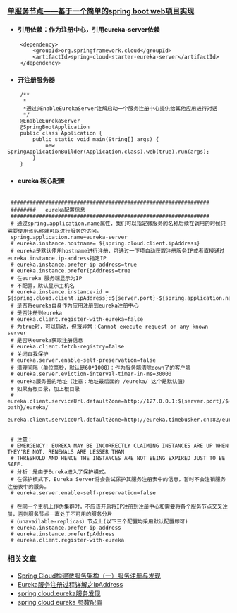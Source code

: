 ### [单服务节点——基于一个简单的spring boot web项目实现](https://github.com/timebusker/spring-cloud-study/tree/master/spring-cloud-study-1-1/spring-cloud-study-1-1-1)
- #### 引用依赖：作为注册中心，引用eureka-server依赖
```
    <dependency>
        <groupId>org.springframework.cloud</groupId>
	    <artifactId>spring-cloud-starter-eureka-server</artifactId>
    </dependency>
```

- #### 开注册服务器
```
	/**
	 *
	 *通过@EnableEurekaServer注解启动一个服务注册中心提供给其他应用进行对话
	 */
	@EnableEurekaServer
	@SpringBootApplication
	public class Application {
		public static void main(String[] args) {
			new SpringApplicationBuilder(Application.class).web(true).run(args);
		}
	}
```

- #### eureka 核心配置

```

 ###############################################################  
 ########   eureka配置信息  
 ###############################################################  
 # 通过spring.application.name属性，我们可以指定微服务的名称后续在调用的时候只需要使用该名称就可以进行服务的访问。  
 spring.application.name=eureka-server  
 # eureka.instance.hostname= ${spring.cloud.client.ipAddress}  
 # eureka是默认使用hostname进行注册，可通过一下项自动获取注册服务IP或者直接通过eureka.instance.ip-address指定IP  
 # eureka.instance.prefer-ip-address=true  
 # eureka.instance.preferIpAddress=true  
 # 在eureka 服务端显示为IP   
 # 不配置，默认显示主机名  
 # eureka.instance.instance-id = ${spring.cloud.client.ipAddress}:${server.port}-${spring.application.name}  
 # 是否将eureka自身作为应用注册到eureka注册中心  
 # 是否注册到eureka  
 # eureka.client.register-with-eureka=false  
 # 为true时，可以启动，但报异常：Cannot execute request on any known server  
 # 是否从eureka获取注册信息  
 # eureka.client.fetch-registry=false  
 # 关闭自我保护  
 # eureka.server.enable-self-preservation=false  
 # 清理间隔（单位毫秒，默认是60*1000）：作为服务端清除down了的客户端  
 # eureka.server.eviction-interval-timer-in-ms=30000  
 # eureka服务器的地址（注意：地址最后面的 /eureka/ 这个是默认值）  
 # 如果有根目录，加上根目录  
 # eureka.client.serviceUrl.defaultZone=http://127.0.0.1:${server.port}/${server.context-path}/eureka/  
 eureka.client.serviceUrl.defaultZone=http://eureka.timebusker.cn:82/eureka/  
 

 # 注意：  
 # EMERGENCY! EUREKA MAY BE INCORRECTLY CLAIMING INSTANCES ARE UP WHEN THEY'RE NOT. RENEWALS ARE LESSER THAN  
 # THRESHOLD AND HENCE THE INSTANCES ARE NOT BEING EXPIRED JUST TO BE SAFE.  
 # 分析：是由于Eureka进入了保护模式。  
 # 在保护模式下，Eureka Server将会尝试保护其服务注册表中的信息，暂时不会注销服务注册表中的服务。  
 # eureka.server.enable-self-preservation=false  

 # 在同一个主机上作伪集群时，不应该开启将IP注册到注册中心和需要将各个服务节点交叉注册，否则服务节点一直处于不可用的服务分片   
 #（unavailable-replicas）节点上(以下三个配置均采用默认配置即可)
 # eureka.instance.prefer-ip-address
 # eureka.instance.preferIpAddress
 # eureka.client.register-with-eureka

```
### 相关文章

- [Spring Cloud构建微服务架构（一）服务注册与发现](http://blog.didispace.com/springcloud1/)
- [Eureka服务注册过程详解之IpAddress](http://www.tuicool.com/articles/ueYbUnJ)	
- [spring cloud:eureka服务发现](http://blog.csdn.net/zhuchuangang/article/details/51202307)	
- [spring cloud eureka 参数配置](http://www.jianshu.com/p/e2bebfb0d075) 